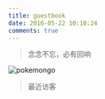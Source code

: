 ```yaml
---
title: guestbook
date: 2016-05-22 10:10:24
comments: true
---
```

<!-- 标签 方式，要求版本在0.4.5或以上 -->
<blockquote class="blockquote-center">念念不忘，必有回响</blockquote>

![pokemongo](http://ww2.sinaimg.cn/mw1024/c05ae6b6gw1f7l0u6f6jsj20sx0co11k.jpg)

> 最近访客
<div class="ds-recent-visitors" data-num-items="28" data-avatar-size="42" id="ds-recent-visitors"></div>

